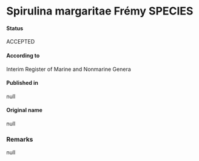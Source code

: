 # Spirulina margaritae Frémy SPECIES

#### Status
ACCEPTED

#### According to
Interim Register of Marine and Nonmarine Genera

#### Published in
null

#### Original name
null

### Remarks
null